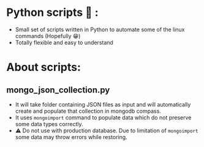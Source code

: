 # Python scripts :snake: :

- Small set of scripts written in Python to automate some of the linux commands (Hopefully :grin:)
- Totally flexible and easy to understand

# About scripts:
## mongo_json_collection.py
- It will take folder containing JSON files as input and will automatically create and populate that collection in mongodb compass.
- It uses ```mongoimport``` command to populate data which do not preserve some data types correctly.
- :warning: Do not use with production database. Due to limitation of ```mongoimport``` some data may throw errors while restoring.
